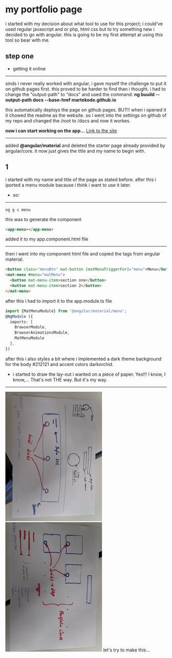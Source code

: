 # my portfolio page
i started with my decision about what tool to use for this project; i could've used regular javascript and or php, html css but to try something new i decided to go with angular. this is going to be my first attempt at using this tool so bear with me.

## step one
* getting it online
__________________________________________________________________________
sinds i never really worked with angular, i gave myself the challenge to put it on github pages first. this proved to be harder to find than i thought. i had to change the "output-path" to "docs" and used the command: **ng buuild --output-path docs --base-href martekode.github.io**

this automatically deploys the page on github pages. BUT!! when i opened it it chowed the readme as the website. so i went into the settings on github of my repo and changed the /root to /docs and now it workes.

**now i can start working on the app...**
[Link to the site]( https://martekode.github.io/)

____________________________
added **@angular/material** and deleted the starter page already provided by angular/core. it now just gives the title and my name to begin with.

## 1
i started with my name and title of the page as stated before. after this i iported a menu module bacause i think i want to use it later.
* so:
____________________________
```
ng g c menu
```
this was to generate the component
```html
<app-menu></app-menu>
```
added it to my app.component.html file 
_______________
then i went into my component html file and copied the tags from angular material.
```html
<button class="menuBtn" mat-button [matMenuTriggerFor]="menu">Menu</button>
<mat-menu #menu="matMenu">
  <button mat-menu-item>section one</button>
  <button mat-menu-item>section 2</button>
</mat-menu>	
```
after this i had to import it to the app.module.ts file
```ts
import {MatMenuModule} from '@angular/material/menu';
@NgModule ({
  imports: [
    BrowserModule,
    BrowserAnimationsModule,
    MatMenuModule
  ],
})
```
after this i also styles a bit where i implemented a dark theme background for the body #212121  and accent colors darkorchid.
* i started to draw the lay-out i wanted on a piece of paper. Yes!!! I know, I know,... That's not THE way. But it's my way.
_______________________

![picture one](./src/assets/layout1.jpg "layout1")
![picture two](./src/assets/layout2.jpg "layout2")
let's try to make this...


